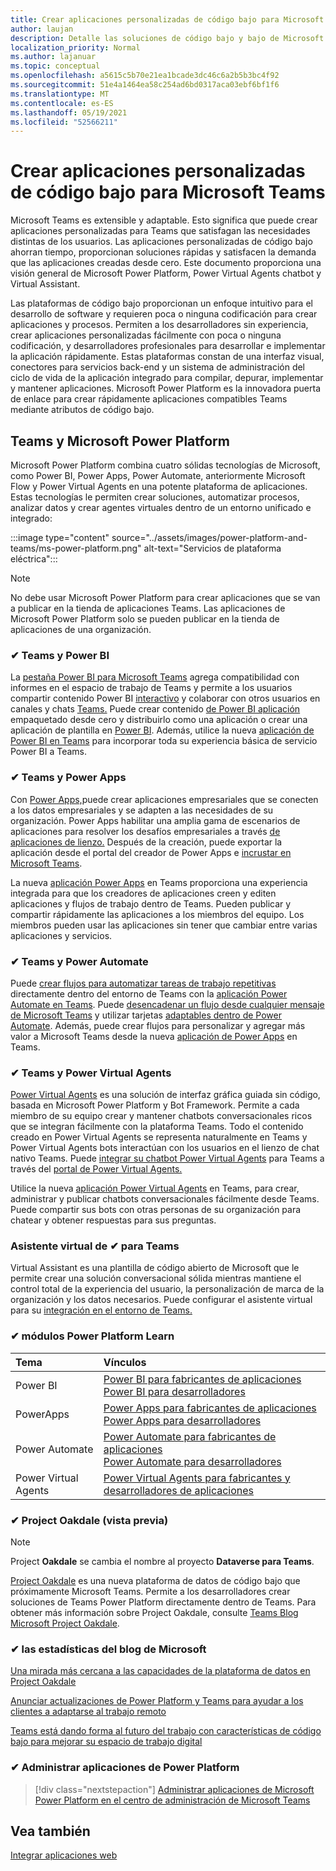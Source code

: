 ```yaml
---
title: Crear aplicaciones personalizadas de código bajo para Microsoft Teams
author: laujan
description: Detalle las soluciones de código bajo y bajo de Microsoft disponibles para Teams
localization_priority: Normal
ms.author: lajanuar
ms.topic: conceptual
ms.openlocfilehash: a5615c5b70e21ea1bcade3dc46c6a2b5b3bc4f92
ms.sourcegitcommit: 51e4a1464ea58c254ad6bd0317aca03ebf6bf1f6
ms.translationtype: MT
ms.contentlocale: es-ES
ms.lasthandoff: 05/19/2021
ms.locfileid: "52566211"
---
```

# <a name="create-low-code-custom-apps-for-microsoft-teams"></a>Crear aplicaciones personalizadas de código bajo para Microsoft Teams

Microsoft Teams es extensible y adaptable. Esto significa que puede crear aplicaciones personalizadas para Teams que satisfagan las necesidades distintas de los usuarios. Las aplicaciones personalizadas de código bajo ahorran tiempo, proporcionan soluciones rápidas y satisfacen la demanda que las aplicaciones creadas desde cero. Este documento proporciona una visión general de Microsoft Power Platform, Power Virtual Agents chatbot y Virtual Assistant.

Las plataformas de código bajo proporcionan un enfoque intuitivo para el desarrollo de software y requieren poca o ninguna codificación para crear aplicaciones y procesos. Permiten a los desarrolladores sin experiencia, crear aplicaciones personalizadas fácilmente con poca o ninguna codificación, y desarrolladores profesionales para desarrollar e implementar la aplicación rápidamente. Estas plataformas constan de una interfaz visual, conectores para servicios back-end y un sistema de administración del ciclo de vida de la aplicación integrado para compilar, depurar, implementar y mantener aplicaciones. Microsoft Power Platform es la innovadora puerta de enlace para crear rápidamente aplicaciones compatibles Teams mediante atributos de código bajo.

## <a name="teams-and-microsoft-power-platform"></a>Teams y Microsoft Power Platform

Microsoft Power Platform combina cuatro sólidas tecnologías de Microsoft, como Power BI, Power Apps, Power Automate, anteriormente Microsoft Flow y Power Virtual Agents en una potente plataforma de aplicaciones. Estas tecnologías le permiten crear soluciones, automatizar procesos, analizar datos y crear agentes virtuales dentro de un entorno unificado e integrado:

:::image type="content" source="../assets/images/power-platform-and-teams/ms-power-platform.png" alt-text="Servicios de plataforma eléctrica":::

> [!NOTE]
> No debe usar Microsoft Power Platform para crear aplicaciones que se van a publicar en la tienda de aplicaciones Teams. Las aplicaciones de Microsoft Power Platform solo se pueden publicar en la tienda de aplicaciones de una organización.

### <a name="-teams-and-power-bi"></a>✔ Teams y Power BI

La [pestaña Power BI para Microsoft Teams](https://powerbi.microsoft.com/blog/announcing-new-power-bi-tab-for-microsoft-teams/) agrega compatibilidad con informes en el espacio de trabajo de Teams y permite a los usuarios compartir contenido Power BI [interactivo](/power-bi/collaborate-share/service-embed-report-microsoft-teams) y colaborar con otros usuarios en canales y chats [Teams.](/power-bi/collaborate-share/service-collaborate-microsoft-teams) Puede crear contenido [de Power BI aplicación](/power-bi/collaborate-share/service-create-distribute-apps) empaquetado desde cero y distribuirlo como una aplicación o crear una aplicación de plantilla en [Power BI](/connect-data/service-template-apps-create). Además, utilice la nueva [aplicación de Power BI en Teams](https://go.microsoft.com/fwlink/?linkid=2143643) para incorporar toda su experiencia básica de servicio Power BI a Teams.

### <a name="-teams-and-power-apps"></a>✔ Teams y Power Apps

Con [Power Apps,](/powerapps/powerapps-overview)puede crear aplicaciones empresariales que se conecten a los datos empresariales y se adapten a las necesidades de su organización.  Power Apps habilitar una amplia gama de escenarios de aplicaciones para resolver los desafíos empresariales a través [de aplicaciones de lienzo.](/powerapps/maker/#canvas-apps) Después de la creación, puede exportar la aplicación desde el portal del creador de Power Apps e [incrustar en Microsoft Teams](/power-platform/admin/embed-app-teams).

La nueva [aplicación Power Apps](https://go.microsoft.com/fwlink/?linkid=2143374) en Teams proporciona una experiencia integrada para que los creadores de aplicaciones creen y editen aplicaciones y flujos de trabajo dentro de Teams. Pueden publicar y compartir rápidamente las aplicaciones a los miembros del equipo. Los miembros pueden usar las aplicaciones sin tener que cambiar entre varias aplicaciones y servicios.

### <a name="-teams-and-power-automate"></a>✔ Teams y Power Automate

Puede [crear flujos para automatizar tareas de trabajo repetitivas](https://flow.microsoft.com/connectors/shared_teams/microsoft-teams/) directamente dentro del entorno de Teams con la [aplicación Power Automate en Teams](/power-automate/flows-teams). Puede [desencadenar un flujo desde cualquier mensaje de Microsoft Teams](/power-automate/trigger-flow-teams-message) y utilizar tarjetas [adaptables dentro de Power Automate](/power-automate/create-adaptive-cards). Además, puede crear flujos para personalizar y agregar más valor a Microsoft Teams desde la nueva [aplicación de Power Apps](https://go.microsoft.com/fwlink/?linkid=2143539) en Teams.

### <a name="-teams-and-power-virtual-agents"></a>✔ Teams y Power Virtual Agents

[Power Virtual Agents](/power-virtual-agents/fundamentals-what-is-power-virtual-agents) es una solución de interfaz gráfica guiada sin código, basada en Microsoft Power Platform y Bot Framework. Permite a cada miembro de su equipo crear y mantener chatbots conversacionales ricos que se integran fácilmente con la plataforma Teams. Todo el contenido creado en Power Virtual Agents se representa naturalmente en Teams y Power Virtual Agents bots interactúan con los usuarios en el lienzo de chat nativo Teams. Puede [integrar su chatbot Power Virtual Agents](/power-virtual-agents/publication-add-bot-to-microsoft-teams) para Teams a través del [portal de Power Virtual Agents.](https://powervirtualagents.microsoft.com)

Utilice la nueva [aplicación Power Virtual Agents](https://aka.ms/pva-teams-docs) en Teams, para crear, administrar y publicar chatbots conversacionales fácilmente desde Teams. Puede compartir sus bots con otras personas de su organización para chatear y obtener respuestas para sus preguntas.

### <a name="-virtual-assistant-for-teams"></a>Asistente virtual de ✔ para Teams

Virtual Assistant es una plantilla de código abierto de Microsoft que le permite crear una solución conversacional sólida mientras mantiene el control total de la experiencia del usuario, la personalización de marca de la organización y los datos necesarios. Puede configurar el asistente virtual para su [integración en el entorno de Teams.](https://microsoft.github.io/botframework-solutions/clients-and-channels/tutorials/enable-teams/1-intro) 

### <a name="-power-platform-learn-modules"></a>✔ módulos Power Platform Learn

|  Tema  |  Vínculos  |
|:---------|:----------------------|
|Power BI|[Power BI para fabricantes de aplicaciones](/learn/browse/?expanded=power-platform&products=power-bi&roles=maker)</br>[Power BI para desarrolladores](/learn/browse/?expanded=power-platform&products=power-bi&roles=developer)|
|PowerApps|[Power Apps para fabricantes de aplicaciones](/learn/browse/?products=power-apps&roles=maker)</br>[Power Apps para desarrolladores](/learn/browse/?products=power-apps)|
|Power Automate|[Power Automate para fabricantes de aplicaciones](/learn/browse/?expanded=power-platform&products=power-automate&roles=maker)</br>[Power Automate para desarrolladores](/learn/browse/?expanded=power-platform&products=power-automate&roles=developer)|
|Power Virtual Agents|[Power Virtual Agents para fabricantes y desarrolladores de aplicaciones](/learn/browse/?products=power-virtual-agents&expanded=power-platform&roles=maker)|

### <a name="-project-oakdale-preview"></a>✔ Project Oakdale (vista previa)

> [!NOTE]
> Project **Oakdale** se cambia el nombre al proyecto **Dataverse para Teams**.

[Project Oakdale](https://techcommunity.microsoft.com/t5/microsoft-teams-blog/teams-is-shaping-the-future-of-work-with-low-code-features-to/ba-p/1507180
) es una nueva plataforma de datos de código bajo que próximamente Microsoft Teams. Permite a los desarrolladores crear soluciones de Teams Power Platform directamente dentro de Teams. Para obtener más información sobre Project Oakdale, consulte [Teams Blog Microsoft Project Oakdale](https://powerapps.microsoft.com/blog/introducing-project-oakdale-a-new-low-code-data-platform-for-microsoft-teams).

### <a name="-microsoft-blog-insights"></a>✔ las estadísticas del blog de Microsoft

[Una mirada más cercana a las capacidades de la plataforma de datos en Project Oakdale](https://powerapps.microsoft.com/blog/a-closer-look-at-data-platform-capabilities-in-project-oakdale/)

[Anunciar actualizaciones de Power Platform y Teams para ayudar a los clientes a adaptarse al trabajo remoto](https://cloudblogs.microsoft.com/powerplatform/2020/05/19/announcing-power-platform-and-teams-updates-to-help-customers-adapt-to-remote-work/)

[Teams está dando forma al futuro del trabajo con características de código bajo para mejorar su espacio de trabajo digital](https://techcommunity.microsoft.com/t5/microsoft-teams-blog/teams-is-shaping-the-future-of-work-with-low-code-features-to/ba-p/1507180)

### <a name="-managing-power-platform-apps"></a>✔ Administrar aplicaciones de Power Platform

> [!div class="nextstepaction"]
> [Administrar aplicaciones de Microsoft Power Platform en el centro de administración de Microsoft Teams](/microsoftteams/manage-power-platform-apps)

## <a name="see-also"></a>Vea también

[Integrar aplicaciones web](~/samples/integrate-web-apps-overview.md)